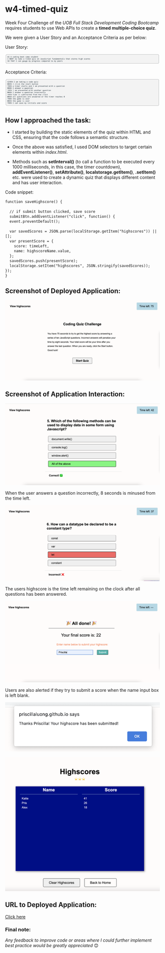 # w4-timed-quiz

Week Four Challenge of the *UOB Full Stack Development Coding Bootcamp* requires students to use Web APIs to create a **timed multiple-choice quiz**. 

We were given a User Story and an Acceptance Criteria as per below:

User Story:

![User Story](/assets/images/user-story.png) 

Acceptance Criteria:

![Acceptance Criteria](/assets/images/acceptance-crit.png) 

## How I approached the task:

* I started by building the static elements of the quiz within HTML and CSS, ensuring that the code follows a semantic structure. 

* Once the above was satisfied, I used DOM selectors to target certain elements within *index.html*.

* Methods such as **setInterval()** (to call a function to be executed every 1000 milliseconds, in this case, the timer countdown), **addEventListener()**, **setAttribute()**, **localstorage.getItem()**, **.setItem()** etc. were used to create a dynamic quiz that displays different content and has user interaction. 


Code snippet:

```
function saveHighscore() {

  // if submit button clicked, save score 
  submitBtn.addEventListener("click", function() {
  event.preventDefault();

  var savedScores = JSON.parse(localStorage.getItem("highscores")) || [];
  var presentScore = {
    score: timeLeft,
    name: highscoreName.value,
  };
  savedScores.push(presentScore);
  localStorage.setItem("highscores", JSON.stringify(savedScores));
});
}
```

## Screenshot of Deployed Application:

![Deployed Application Screenshot](/assets/images/index.png) 

## Screenshot of Application Interaction:

![Question Correct Screenshot](/assets/images/correct.png)

When the user answers a question incorrectly, 8 seconds is minused from the time left.

![Question Incorrect Screenshot](/assets/images/incorrect.png) 

The users highscore is the time left remaining on the clock after all questions has been answered.

![End of Quiz Screenshot](/assets/images/end-container.png) 

Users are also alerted if they try to submit a score when the name input box is left blank.

![Alert Screenshot](/assets/images/alert.png) 

![Highscores Screenshot](/assets/images/highscores.png)

## URL to Deployed Application:

[Click here](https://priscillaluong.github.io/w4-timed-quiz/) 

### Final note:

*Any feedback to improve code or areas where I could further implement best practice would be greatly appreciated* 😊
